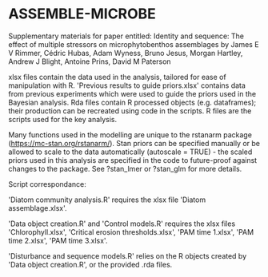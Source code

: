 # ASSEMBLE-MICROBE
Supplementary materials for paper entitled: Identity and sequence: The effect of multiple stressors on microphytobenthos assemblages by James E V Rimmer, Cédric Hubas, Adam Wyness, Bruno Jesus, Morgan Hartley, Andrew J Blight, Antoine Prins, David M Paterson

xlsx files contain the data used in the analysis, tailored for ease of manipulation with R. 'Previous results to guide priors.xlsx' contains data from previous experiments which were used to guide the priors used in the Bayesian analysis.
Rda files contain R processed objects (e.g. dataframes); their production can be recreated using code in the scripts. 
R files are the scripts used for the key analysis.

Many functions used in the modelling are unique to the rstanarm package (https://mc-stan.org/rstanarm/). Stan priors can be specified manually or be allowed to scale to the data automatically (autoscale = TRUE) - the scaled priors used in this analysis are specified in the code to future-proof against changes to the package. See ?stan_lmer or ?stan_glm for more details.

Script correspondance:

'Diatom community analysis.R' requires the xlsx file 'Diatom assemblage.xlsx'.

'Data object creation.R' and 'Control models.R' requires the xlsx files 'Chlorophyll.xlsx', 'Critical erosion thresholds.xlsx', 'PAM time 1.xlsx', 'PAM time 2.xlsx', 'PAM time 3.xlsx'.

'Disturbance and sequence models.R' relies on the R objects created by 'Data object creation.R', or the provided .rda files. 

